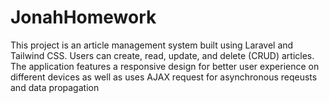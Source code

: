 # JonahHomework

This project is an article management system built using Laravel and Tailwind CSS. Users can create, read, update, and delete (CRUD) articles. The application features a responsive design for better user experience on different devices as well as uses AJAX request for asynchronous  reqeusts and data propagation

